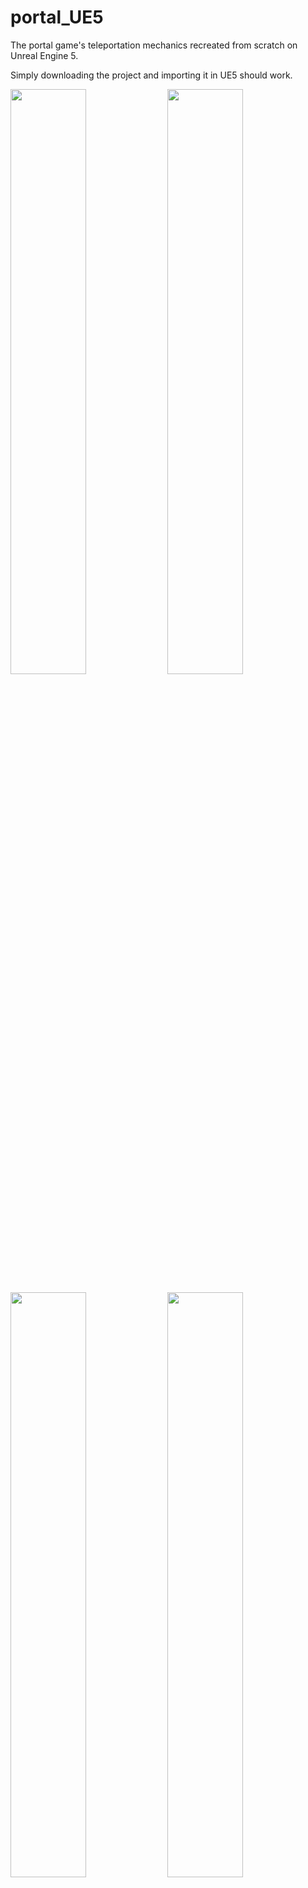 # portal_UE5

The portal game's teleportation mechanics recreated from scratch on Unreal Engine 5.

Simply downloading the project and importing it in UE5 should work.

<p float="left">
  <img src="https://github.com/johneliades/portal_UE4/blob/master/gifs/1.gif" width="49%" />
  <img src="https://github.com/johneliades/portal_UE4/blob/master/gifs/2.gif" width="49%" />
</p>

<p float="left">
  <img src="https://github.com/johneliades/portal_UE4/blob/master/gifs/3.gif" width="49%" />
  <img src="https://github.com/johneliades/portal_UE4/blob/master/gifs/4.gif" width="49%" />
</p>

<p float="left">
  <img src="https://github.com/johneliades/portal_UE4/blob/master/gifs/5.gif" width="49%" />
  <img src="https://github.com/johneliades/portal_UE4/blob/master/gifs/6.gif" width="49%" />
</p>

<p float="left">
  <img src="https://github.com/johneliades/portal_UE4/blob/master/gifs/7.gif" width="49%" />
  <img src="https://github.com/johneliades/portal_UE4/blob/master/gifs/8.gif" width="49%" />
</p>

<p float="left">
  <img src="https://github.com/johneliades/portal_UE4/blob/master/gifs/9.gif" width="49%" />
</p>

**Eliades John** - _Developer_ - [Github](https://github.com/johneliades)
